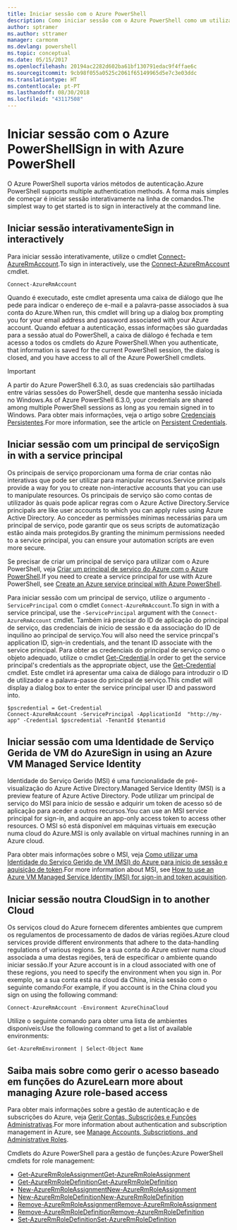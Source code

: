 ```yaml
---
title: Iniciar sessão com o Azure PowerShell
description: Como iniciar sessão com o Azure PowerShell como um utilizador, principal de serviço ou com o MSI.
author: sptramer
ms.author: sttramer
manager: carmonm
ms.devlang: powershell
ms.topic: conceptual
ms.date: 05/15/2017
ms.openlocfilehash: 20194ac2282d602ba61bf130791edac9f4ffae6c
ms.sourcegitcommit: 9cb98f055a0525c2061f65149965d5e7c3e03ddc
ms.translationtype: HT
ms.contentlocale: pt-PT
ms.lasthandoff: 08/30/2018
ms.locfileid: "43117508"
---
```

# <a name="sign-in-with-azure-powershell"></a><span data-ttu-id="8bc56-103">Iniciar sessão com o Azure PowerShell</span><span class="sxs-lookup"><span data-stu-id="8bc56-103">Sign in with Azure PowerShell</span></span>

<span data-ttu-id="8bc56-104">O Azure PowerShell suporta vários métodos de autenticação.</span><span class="sxs-lookup"><span data-stu-id="8bc56-104">Azure PowerShell supports multiple authentication methods.</span></span> <span data-ttu-id="8bc56-105">A forma mais simples de começar é iniciar sessão interativamente na linha de comandos.</span><span class="sxs-lookup"><span data-stu-id="8bc56-105">The simplest way to get started is to sign in interactively at the command line.</span></span>

## <a name="sign-in-interactively"></a><span data-ttu-id="8bc56-106">Iniciar sessão interativamente</span><span class="sxs-lookup"><span data-stu-id="8bc56-106">Sign in interactively</span></span>

<span data-ttu-id="8bc56-107">Para iniciar sessão interativamente, utilize o cmdlet [Connect-AzureRmAccount](/powershell/module/azurerm.profile/connect-azurermaccount).</span><span class="sxs-lookup"><span data-stu-id="8bc56-107">To sign in interactively, use the [Connect-AzureRmAccount](/powershell/module/azurerm.profile/connect-azurermaccount) cmdlet.</span></span>

```azurepowershell
Connect-AzureRmAccount
```

<span data-ttu-id="8bc56-108">Quando é executado, este cmdlet apresenta uma caixa de diálogo que lhe pede para indicar o endereço de e-mail e a palavra-passe associados à sua conta do Azure.</span><span class="sxs-lookup"><span data-stu-id="8bc56-108">When run, this cmdlet will bring up a dialog box prompting you for your email address and password associated with your Azure account.</span></span> <span data-ttu-id="8bc56-109">Quando efetuar a autenticação, essas informações são guardadas para a sessão atual do PowerShell, a caixa de diálogo é fechada e tem acesso a todos os cmdlets do Azure PowerShell.</span><span class="sxs-lookup"><span data-stu-id="8bc56-109">When you authenticate, that information is saved for the current PowerShell session, the dialog is closed, and you have access to all of the Azure PowerShell cmdlets.</span></span>

> [!IMPORTANT]
> <span data-ttu-id="8bc56-110">A partir do Azure PowerShell 6.3.0, as suas credenciais são partilhadas entre várias sessões do PowerShell, desde que mantenha sessão iniciada no Windows.</span><span class="sxs-lookup"><span data-stu-id="8bc56-110">As of Azure PowerShell 6.3.0, your credentials are shared among multiple PowerShell sessions as long as you remain signed in to Windows.</span></span> <span data-ttu-id="8bc56-111">Para obter mais informações, veja o artigo sobre [Credenciais Persistentes](context-persistence.md).</span><span class="sxs-lookup"><span data-stu-id="8bc56-111">For more information, see the article on [Persistent Credentials](context-persistence.md).</span></span>

## <a name="sign-in-with-a-service-principal"></a><span data-ttu-id="8bc56-112">Iniciar sessão com um principal de serviço</span><span class="sxs-lookup"><span data-stu-id="8bc56-112">Sign in with a service principal</span></span>

<span data-ttu-id="8bc56-113">Os principais de serviço proporcionam uma forma de criar contas não interativas que pode ser utilizar para manipular recursos.</span><span class="sxs-lookup"><span data-stu-id="8bc56-113">Service principals provide a way for you to create non-interactive accounts that you can use to manipulate resources.</span></span> <span data-ttu-id="8bc56-114">Os principais de serviço são como contas de utilizador às quais pode aplicar regras com o Azure Active Directory.</span><span class="sxs-lookup"><span data-stu-id="8bc56-114">Service principals are like user accounts to which you can apply rules using Azure Active Directory.</span></span> <span data-ttu-id="8bc56-115">Ao conceder as permissões mínimas necessárias para um principal de serviço, pode garantir que os seus scripts de automatização estão ainda mais protegidos.</span><span class="sxs-lookup"><span data-stu-id="8bc56-115">By granting the minimum permissions needed to a service principal, you can ensure your automation scripts are even more secure.</span></span>

<span data-ttu-id="8bc56-116">Se precisar de criar um principal de serviço para utilizar com o Azure PowerShell, veja [Criar um principal de serviço do Azure com o Azure PowerShell](create-azure-service-principal-azureps.md).</span><span class="sxs-lookup"><span data-stu-id="8bc56-116">If you need to create a service principal for use with Azure PowerShell, see [Create an Azure service principal with Azure PowerShell](create-azure-service-principal-azureps.md).</span></span>

<span data-ttu-id="8bc56-117">Para iniciar sessão com um principal de serviço, utilize o argumento `-ServicePrincipal` com o cmdlet `Connect-AzureRmAccount`.</span><span class="sxs-lookup"><span data-stu-id="8bc56-117">To sign in with a service principal, use the `-ServicePrincipal` argument with the `Connect-AzureRmAccount` cmdlet.</span></span> <span data-ttu-id="8bc56-118">Também irá precisar do ID de aplicação do principal de serviço, das credenciais de início de sessão e da associação do ID de inquilino ao principal de serviço.</span><span class="sxs-lookup"><span data-stu-id="8bc56-118">You will also need the service princpal's application ID, sign-in credentials, and the tenant ID associate with the service principal.</span></span> <span data-ttu-id="8bc56-119">Para obter as credenciais do principal de serviço como o objeto adequado, utilize o cmdlet [Get-Credential](/powershell/module/microsoft.powershell.security/get-credential).</span><span class="sxs-lookup"><span data-stu-id="8bc56-119">In order to get the service principal's credentials as the appropriate object, use the [Get-Credential](/powershell/module/microsoft.powershell.security/get-credential) cmdlet.</span></span> <span data-ttu-id="8bc56-120">Este cmdlet irá apresentar uma caixa de diálogo para introduzir o ID de utilizador e a palavra-passe do principal de serviço.</span><span class="sxs-lookup"><span data-stu-id="8bc56-120">This cmdlet will display a dialog box to enter the service principal user ID and password into.</span></span>

```azurepowershell-interactive
$pscredential = Get-Credential
Connect-AzureRmAccount -ServicePrincipal -ApplicationId  "http://my-app" -Credential $pscredential -TenantId $tenantid
```

## <a name="sign-in-using-an-azure-vm-managed-service-identity"></a><span data-ttu-id="8bc56-121">Iniciar sessão com uma Identidade de Serviço Gerida de VM do Azure</span><span class="sxs-lookup"><span data-stu-id="8bc56-121">Sign in using an Azure VM Managed Service Identity</span></span>

<span data-ttu-id="8bc56-122">Identidade do Serviço Gerido (MSI) é uma funcionalidade de pré-visualização do Azure Active Directory.</span><span class="sxs-lookup"><span data-stu-id="8bc56-122">Managed Service Identity (MSI) is a preview feature of Azure Active Directory.</span></span> <span data-ttu-id="8bc56-123">Pode utilizar um principal de serviço do MSI para início de sessão e adquirir um token de acesso só de aplicação para aceder a outros recursos.</span><span class="sxs-lookup"><span data-stu-id="8bc56-123">You can use an MSI service principal for sign-in, and acquire an app-only access token to access other resources.</span></span> <span data-ttu-id="8bc56-124">O MSI só está disponível em máquinas virtuais em execução numa cloud do Azure.</span><span class="sxs-lookup"><span data-stu-id="8bc56-124">MSI is only available on virtual machines running in an Azure cloud.</span></span>

<span data-ttu-id="8bc56-125">Para obter mais informações sobre o MSI, veja [Como utilizar uma Identidade do Serviço Gerido de VM (MSI) do Azure para início de sessão e aquisição de token](/azure/active-directory/msi-how-to-get-access-token-using-msi).</span><span class="sxs-lookup"><span data-stu-id="8bc56-125">For more information about MSI, see [How to use an Azure VM Managed Service Identity (MSI) for sign-in and token acquisition](/azure/active-directory/msi-how-to-get-access-token-using-msi).</span></span>

## <a name="sign-in-to-another-cloud"></a><span data-ttu-id="8bc56-126">Iniciar sessão noutra Cloud</span><span class="sxs-lookup"><span data-stu-id="8bc56-126">Sign in to another Cloud</span></span>

<span data-ttu-id="8bc56-127">Os serviços cloud do Azure fornecem diferentes ambientes que cumprem os regulamentos de processamento de dados de várias regiões.</span><span class="sxs-lookup"><span data-stu-id="8bc56-127">Azure cloud services provide different environments that adhere to the data-handling regulations of various regions.</span></span> <span data-ttu-id="8bc56-128">Se a sua conta do Azure estiver numa cloud associada a uma destas regiões, terá de especificar o ambiente quando iniciar sessão.</span><span class="sxs-lookup"><span data-stu-id="8bc56-128">If your Azure account is in a cloud associated with one of these regions, you need to specify the environment when you sign in.</span></span> <span data-ttu-id="8bc56-129">Por exemplo, se a sua conta está na cloud da China, inicia sessão com o seguinte comando:</span><span class="sxs-lookup"><span data-stu-id="8bc56-129">For example, if you account is in the China cloud you sign on using the following command:</span></span>

```azurepowershell-interactive
Connect-AzureRmAccount -Environment AzureChinaCloud
```

<span data-ttu-id="8bc56-130">Utilize o seguinte comando para obter uma lista de ambientes disponíveis:</span><span class="sxs-lookup"><span data-stu-id="8bc56-130">Use the following command to get a list of available environments:</span></span>

```azurepowershell-interactive
Get-AzureRmEnvironment | Select-Object Name
```

## <a name="learn-more-about-managing-azure-role-based-access"></a><span data-ttu-id="8bc56-131">Saiba mais sobre como gerir o acesso baseado em funções do Azure</span><span class="sxs-lookup"><span data-stu-id="8bc56-131">Learn more about managing Azure role-based access</span></span>

<span data-ttu-id="8bc56-132">Para obter mais informações sobre a gestão de autenticação e de subscrições do Azure, veja [Gerir Contas, Subscrições e Funções Administrativas](/azure/active-directory/role-based-access-control-configure).</span><span class="sxs-lookup"><span data-stu-id="8bc56-132">For more information about authentication and subscription management in Azure, see [Manage Accounts, Subscriptions, and Administrative Roles](/azure/active-directory/role-based-access-control-configure).</span></span>

<span data-ttu-id="8bc56-133">Cmdlets do Azure PowerShell para a gestão de funções:</span><span class="sxs-lookup"><span data-stu-id="8bc56-133">Azure PowerShell cmdlets for role management:</span></span>

* [<span data-ttu-id="8bc56-134">Get-AzureRmRoleAssignment</span><span class="sxs-lookup"><span data-stu-id="8bc56-134">Get-AzureRmRoleAssignment</span></span>](/powershell/module/AzureRM.Resources/Get-AzureRmRoleAssignment)
* [<span data-ttu-id="8bc56-135">Get-AzureRmRoleDefinition</span><span class="sxs-lookup"><span data-stu-id="8bc56-135">Get-AzureRmRoleDefinition</span></span>](/powershell/module/AzureRM.Resources/Get-AzureRmRoleDefinition)
* [<span data-ttu-id="8bc56-136">New-AzureRmRoleAssignment</span><span class="sxs-lookup"><span data-stu-id="8bc56-136">New-AzureRmRoleAssignment</span></span>](/powershell/module/AzureRM.Resources/New-AzureRmRoleAssignment)
* [<span data-ttu-id="8bc56-137">New-AzureRmRoleDefinition</span><span class="sxs-lookup"><span data-stu-id="8bc56-137">New-AzureRmRoleDefinition</span></span>](/powershell/module/AzureRM.Resources/New-AzureRmRoleDefinition)
* [<span data-ttu-id="8bc56-138">Remove-AzureRmRoleAssignment</span><span class="sxs-lookup"><span data-stu-id="8bc56-138">Remove-AzureRmRoleAssignment</span></span>](/powershell/module/AzureRM.Resources/Remove-AzureRmRoleAssignment)
* [<span data-ttu-id="8bc56-139">Remove-AzureRmRoleDefinition</span><span class="sxs-lookup"><span data-stu-id="8bc56-139">Remove-AzureRmRoleDefinition</span></span>](/powershell/module/AzureRM.Resources/Remove-AzureRmRoleDefinition)
* [<span data-ttu-id="8bc56-140">Set-AzureRmRoleDefinition</span><span class="sxs-lookup"><span data-stu-id="8bc56-140">Set-AzureRmRoleDefinition</span></span>](/powershell/moduel/AzureRM.Resources/Set-AzureRmRoleDefinition)
